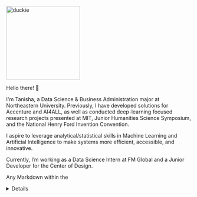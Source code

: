 <img src="https://i.gifer.com/origin/f5/f5baef4b6b6677020ab8d091ef78a3bc.gif" alt="duckie" width="200"/>

Hello there! 👋

I'm Tanisha, a Data Science & Business Administration major at Northeastern University. Previously, I have developed solutions for Accenture and AI4ALL, as well as conducted deep-learning focused research projects presented at MIT, Junior Humanities Science Symposium, and the National Henry Ford Invention Convention. 

I aspire to leverage analytical/statistical skills in Machine Learning and Artificial Intelligence to make systems more efficient, accessible, and innovative.

Currently, I’m working as a Data Science Intern at FM Global and a Junior Developer for the Center of Design.





Any Markdown within the <details> block will be collapsed until the reader clicks  to expand the details.

Within the <details> block, use the <summary> tag to let readers know what is inside. The label appears to the right of .

<details>

<summary>More about me! 👩🏻‍💻</summary>

Fun Things!

<table>
  <tr>
    <td>Favorite IDE:</td>
    <td><img src="https://img.shields.io/badge/Visual_Studio-5C2D91?style=for-the-badge&logo=visual%20studio&logoColor=white" alt="VS Code" width=""></td>
  </tr>
</table>

</details>

![Visitors](https://api.visitorbadge.io/api/visitors?path=https%3A%2F%2Fgithub.com%2Ftanisharajgor&label=Visitors%20Just%20Like%20You!%20%E2%9D%A4%EF%B8%8F&labelColor=%23181818&countColor=%23d9e3f0&style=flat)

![https://img.shields.io/badge/PyTorch-EE4C2C?style=for-the-badge&logo=pytorch&logoColor=white][https://img.shields.io/badge/TensorFlow-FF6F00?style=for-the-badge&logo=tensorflow&logoColor=white][https://img.shields.io/badge/PostgreSQL-316192?style=for-the-badge&logo=postgresql&logoColor=white][https://img.shields.io/badge/d3.js-F9A03C?style=for-the-badge&logo=d3.js&logoColor=white][https://img.shields.io/badge/Jupyter-F37626.svg?&style=for-the-badge&logo=Jupyter&logoColor=white][https://img.shields.io/badge/Node.js-339933?style=for-the-badge&logo=nodedotjs&logoColor=white][https://img.shields.io/badge/OpenCV-27338e?style=for-the-badge&logo=OpenCV&logoColor=white][https://img.shields.io/badge/React-20232A?style=for-the-badge&logo=react&logoColor=61DAFB]

![https://img.shields.io/badge/Medium-12100E?style=for-the-badge&logo=medium&logoColor=white]
